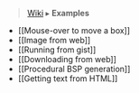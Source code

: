 > [Wiki](Home) ▸ **Examples**

- [[Mouse-over to move a box]]
- [[Image from web]]
- [[Running from gist]]
- [[Downloading from web]]
- [[Procedural BSP generation]]
- [[Getting text from HTML]]